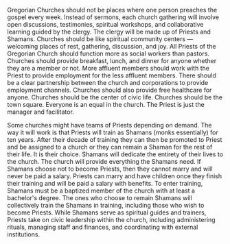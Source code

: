 Gregorian Churches should not be places where one person preaches the gospel every week. Instead of sermons, each church gathering will involve open discussions, testimonies, spiritual workshops, and collaborative learning guided by the clergy. The clergy will be made up of Priests and Shamans. Churches should be like spiritual community centers — welcoming places of rest, gathering, discussion, and joy. All Priests of the Gregorian Church should function more as social workers than pastors. Churches should provide breakfast, lunch, and dinner for anyone whether they are a member or not. More affluent members should work with the Priest to provide employment for the less affluent members. There should be a clear partnership between the church and corporations to provide employment channels. Churches should also provide free healthcare for anyone. Churches should be the center of civic life. Churches should be the town square. Everyone is an equal in the church. The Priest is just the manager and facilitator.

Some churches might have teams of Priests depending on demand. The way it will work is that Priests will train as Shamans (monks essentially) for ten years. After their decade of training they can then be promoted to Priest and be assigned to a church or they can remain a Shaman for the rest of their life. It is their choice. Shamans will dedicate the entirety of their lives to the church. The church will provide everything the Shamans need. If Shamans choose not to become Priests, then they cannot marry and will never be paid a salary. Priests can marry and have children once they finish their training and will be paid a salary with benefits. To enter training, Shamans must be a baptized member of the church with at least a bachelor's degree. The ones who choose to remain Shamans will collectively train the Shamans in training, including those who wish to become Priests. While Shamans serve as spiritual guides and trainers, Priests take on civic leadership within the church, including administering rituals, managing staff and finances, and coordinating with external institutions.
